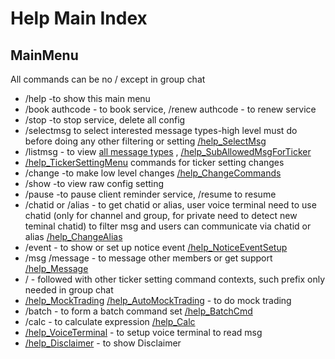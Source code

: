 # Help Main Index 

## MainMenu
   All commands can be no /  except in group chat
   * /help -to show this main menu
   * /book authcode - to book service, /renew authcode - to renew service
   * /stop -to stop service, delete all config
   * /selectmsg to select interested message types-high level must do before doing any other filtering or setting [/help_SelectMsg](/docs/help/SelectMsg.md)
   * /listmsg  - to view [all message types](/docs/help/MsgList)  ,  [/help_SubAllowedMsgForTicker](/docs/help/SubAllowedMsgForTicker.md)
   * [/help_TickerSettingMenu](/docs/help/TickerSetting.md)  commands for ticker setting changes
   * /change -to make low level changes  [/help_ChangeCommands](/docs/help/ChangeCommand.md)
   * /show -to view raw config setting
   * /pause -to pause client reminder service, /resume to resume 
   * /chatid  or /alias - to get chatid or alias, user voice terminal need to use chatid (only for channel and group, for private need to detect new teminal chatid) to filter msg and users can communicate via chatid or alias  [/help_ChangeAlias](/docs/help/ChangeAlias.md)
   * /event  - to show or set up notice event  [/help_NoticeEventSetup](/docs/help/NoticeEventSetup.md)
   * /msg  /message - to message other members or get support [/help_Message](/docs/help/Message.md)
   * / - followed with other ticker setting command contexts, such prefix only needed in group chat
   * [/help_MockTrading](/docs/help/MockTrading.md)   [/help_AutoMockTrading](/docs/help/MockTrading.md#automocktrading) - to do mock trading
   * /batch - to form a batch command set [/help_BatchCmd](/docs/help/BatchCmd.md) 
   * /calc - to calculate expression [/help_Calc](/docs/help/calc.md)
   * [/help_VoiceTerminal](/docs/install#d-download-the-voice-terminal-python-source-code-and-config-no-relaybased-on-c) - to setup voice terminal to read msg
   * [/help_Disclaimer](/docs/disclaimer.md) - to show Disclaimer
   